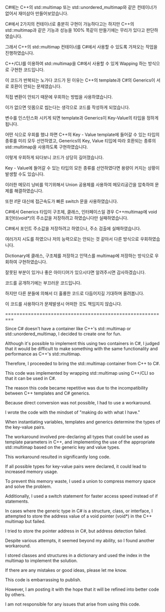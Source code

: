 C#에는 C++의 std::multimap 또는 std::unordered_multimap와 같은 컨테이너가 없어서 재미삼아 만들어보았습니다.

C#에서 2가지의 컨테이너로 충분히 구현이 가능하다고는 하지만 C++의 std::multimap과 같은 기능과 성능을 100% 똑같이 만들기에는 무리가 있다고 판단하였습니다.

그래서 C++의 std::multimap 컨테이너를 C#에서 사용할 수 있도록 가져오는 작업을 진행하였습니다.

C++/CLI를 이용하여 std::multimap을 C#에서 사용할 수 있게 Wapping 하는 방식으로 구현한 코드입니다.

이 코드가 반복되는 노가다 코드가 된 이유는 C++의 template과 C#의 Generics이 서로 호환이 안되는 문제였습니다.

직접 변환이 안되기 때문에 우회하는 방법을 사용하였습니다.

이가 없으면 잇몸으로 씹는다는 생각으로 코드를 작성하게 되었습니다.

변수를 인스턴스화 시키게 되면 template과 Generics이 Key-Value의 타입을 정하게 됩니다.

어떤 식으로 우회를 했냐 하면 C++의 Key - Value template에 들어갈 수 있는 타입의 종류를 미리 모두 선언하였고, Generics의 Key, Value 티입에 따라 호환되는 종류의 std::multimap을 사용하도록 구현하였습니다.

이렇게 우회하게 되다보니 코드가 상당히 길어졌습니다.

Key - Value에 들어갈 수 있는 타입의 모든 종류를 선언하였다면 용량이 커지는 상황이 발생할 수도 있습니다.

이러한 메모리 낭비를 막기위해서 Union 공용체를 사용하여 메모리공간을 압축하여 문제를 해결하였습니다.

또한 if문 대신에 접근속도가 빠른 switch 문을 사용하였습니다.

C#에서 Generics 타입이 구조체, 클래스, 인터페이스일 경우 C++multimap에 void 포인터(void*)의 주소값을 저장하려고 하였습니다만 실패하였습니다.

C#에서 포인트 주소값을 저장하려고 하였으나, 주소 검출에 실패하였습니다.

여러가지 시도를 하였으나 저의 능력으로는 안되는 것 같아서 다른 방식으로 우회하였습니다.

Dictionary에 클래스, 구조체를 저장하고 인댁스를 multimap에 저장하는 방식으로 우회하여 구현하였습니다.

잘못된 부분이 있거나 좋은 아이디어가 있으시다면 알려주시면 감사하겠습니다.

코드를 공개하기에는 부끄러운 코드입니다.

하지만 다른 분들에 의해서 더 훌륭한 코드로 다듬어지길 기대하며 올려봅니다.

이 코드를 사용하다가 문제발생시 어떠한 것도 책임지지 않습니다.

=========================================================

Since C# doesn't have a container like C++'s std::multimap or std::unordered_multimap, I decided to create one for fun.

Although it's possible to implement this using two containers in C#, I judged that it would be difficult to make something with the same functionality and performance as C++'s std::multimap.

Therefore, I proceeded to bring the std::multimap container from C++ to C#.

This code was implemented by wrapping std::multimap using C++/CLI so that it can be used in C#.

The reason this code became repetitive was due to the incompatibility between C++ templates and C# generics.

Because direct conversion was not possible, I had to use a workaround.

I wrote the code with the mindset of "making do with what I have."

When instantiating variables, templates and generics determine the types of the key-value pairs.

The workaround involved pre-declaring all types that could be used as template parameters in C++, and implementing the use of the appropriate std::multimap based on the generic key and value types.

This workaround resulted in significantly long code.

If all possible types for key-value pairs were declared, it could lead to increased memory usage.

To prevent this memory waste, I used a union to compress memory space and solve the problem.

Additionally, I used a switch statement for faster access speed instead of if statements.

In cases where the generic type in C# is a structure, class, or interface, I attempted to store the address value of a void pointer (void*) in the C++ multimap but failed.

I tried to store the pointer address in C#, but address detection failed.

Despite various attempts, it seemed beyond my ability, so I found another workaround.

I stored classes and structures in a dictionary and used the index in the multimap to implement the solution.

If there are any mistakes or good ideas, please let me know.

This code is embarrassing to publish.

However, I am posting it with the hope that it will be refined into better code by others.

I am not responsible for any issues that arise from using this code.
